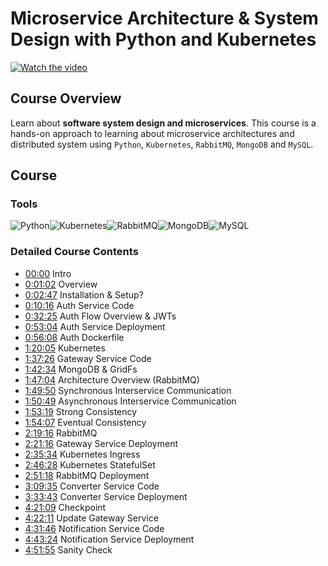 # Microservice Architecture & System Design with Python and Kubernetes

[![Watch the video](https://img.youtube.com/vi/https://www.youtube.com/watch?v=hmkF77F9TLw/default.jpg)](https://www.youtube.com/watch?v=hmkF77F9TLw)

## Course Overview

Learn about **software system design and microservices**. This course is a hands-on approach to learning about microservice architectures and distributed system using `Python`, `Kubernetes`, `RabbitMQ`, `MongoDB` and `MySQL`.

## Course

### Tools

![Python](https://img.shields.io/badge/python-3670A0?style=for-the-badge&logo=python&logoColor=ffdd54)![Kubernetes](https://img.shields.io/badge/kubernetes-%23326ce5.svg?style=for-the-badge&logo=kubernetes&logoColor=white)![RabbitMQ](https://img.shields.io/badge/Rabbitmq-FF6600?style=for-the-badge&logo=rabbitmq&logoColor=white)![MongoDB](https://img.shields.io/badge/MongoDB-%234ea94b.svg?style=for-the-badge&logo=mongodb&logoColor=white)![MySQL](https://img.shields.io/badge/mysql-%2300f.svg?style=for-the-badge&logo=mysql&logoColor=white)

### Detailed Course Contents

- [00:00](https://www.youtube.com/watch?v=hmkF77F9TLw&t=0s) Intro
- [0:01:02](https://www.youtube.com/watch?v=hmkF77F9TLw&t=62s) Overview
- [0:02:47](https://www.youtube.com/watch?v=hmkF77F9TLw&t=167s) Installation & Setup?
- [0:10:16](https://www.youtube.com/watch?v=hmkF77F9TLw&t=616s) Auth Service Code
- [0:32:25](https://www.youtube.com/watch?v=hmkF77F9TLw&t=1945s) Auth Flow Overview & JWTs
- [0:53:04](https://www.youtube.com/watch?v=hmkF77F9TLw&t=3184s) Auth Service Deployment
- [0:56:08](https://www.youtube.com/watch?v=hmkF77F9TLw&t=3368s) Auth Dockerfile
- [1:20:05](https://www.youtube.com/watch?v=hmkF77F9TLw&t=4805s) Kubernetes
- [1:37:26](https://www.youtube.com/watch?v=hmkF77F9TLw&t=5846s) Gateway Service Code
- [1:42:34](https://www.youtube.com/watch?v=hmkF77F9TLw&t=6154s) MongoDB & GridFs
- [1:47:04](https://www.youtube.com/watch?v=hmkF77F9TLw&t=6424s) Architecture Overview (RabbitMQ)
- [1:49:50](https://www.youtube.com/watch?v=hmkF77F9TLw&t=6590s) Synchronous Interservice Communication
- [1:50:49](https://www.youtube.com/watch?v=hmkF77F9TLw&t=6649s) Asynchronous Interservice Communication
- [1:53:19](https://www.youtube.com/watch?v=hmkF77F9TLw&t=6799s) Strong Consistency
- [1:54:07](https://www.youtube.com/watch?v=hmkF77F9TLw&t=6847s) Eventual Consistency
- [2:19:16](https://www.youtube.com/watch?v=hmkF77F9TLw&t=8356s) RabbitMQ
- [2:21:16](https://www.youtube.com/watch?v=hmkF77F9TLw&t=8476s) Gateway Service Deployment
- [2:35:34](https://www.youtube.com/watch?v=hmkF77F9TLw&t=9334s) Kubernetes Ingress
- [2:46:28](https://www.youtube.com/watch?v=hmkF77F9TLw&t=99880s) Kubernetes StatefulSet
- [2:51:18](https://www.youtube.com/watch?v=hmkF77F9TLw&t=10278s) RabbitMQ Deployment
- [3:09:35](https://www.youtube.com/watch?v=hmkF77F9TLw&t=11375s) Converter Service Code
- [3:33:43](https://www.youtube.com/watch?v=hmkF77F9TLw&t=12823s) Converter Service Deployment
- [4:21:09](https://www.youtube.com/watch?v=hmkF77F9TLw&t=15669s) Checkpoint
- [4:22:11](https://www.youtube.com/watch?v=hmkF77F9TLw&t=15731s) Update Gateway Service
- [4:31:46](https://www.youtube.com/watch?v=hmkF77F9TLw&t=16306s) Notification Service Code
- [4:43:24](https://www.youtube.com/watch?v=hmkF77F9TLw&t=17004s) Notification Service Deployment
- [4:51:55](https://www.youtube.com/watch?v=hmkF77F9TLw&t=17515s) Sanity Check

